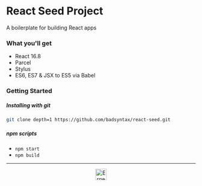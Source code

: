 # React Seed Project

A boilerplate for building React apps

### What you'll get
 - React 16.8
 - Parcel
 - Stylus
 - ES6, ES7 & JSX to ES5 via Babel
 
### Getting Started

##### Installing with git

```bash
git clone depth=1 https://github.com/badsyntax/react-seed.git
```

##### npm scripts
 - `npm start`
 - `npm build`

***
<p align="center">
<img src="https://s3-ap-southeast-1.amazonaws.com/ernestchiu-personal-asset/icons/Icon48.svg" alt="Ernest Chiu" style="height:30px;width:30px;" />
</p>